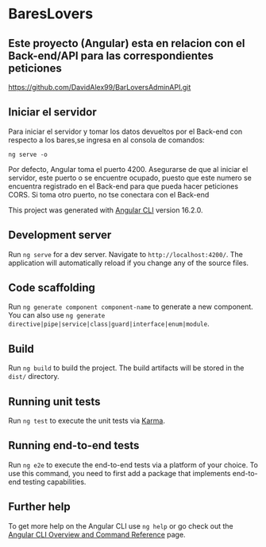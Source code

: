# BaresLovers

## Este proyecto (Angular) esta en relacion con el Back-end/API para las correspondientes peticiones
https://github.com/DavidAlex99/BarLoversAdminAPI.git

## Iniciar el servidor
Para iniciar el servidor y tomar los datos devueltos por el Back-end con respecto a los bares,se ingresa en al consola de comandos:
```
ng serve -o
```

Por defecto, Angular toma el puerto 4200.
Asegurarse de que al iniciar  el servidor, este puerto o se encuentre ocupado, puesto que este numero se encuentra registrado en el Back-end para que pueda hacer peticiones CORS.
Si toma otro puerto, no tse conectara con el Back-end

This project was generated with [Angular CLI](https://github.com/angular/angular-cli) version 16.2.0.

## Development server

Run `ng serve` for a dev server. Navigate to `http://localhost:4200/`. The application will automatically reload if you change any of the source files.

## Code scaffolding

Run `ng generate component component-name` to generate a new component. You can also use `ng generate directive|pipe|service|class|guard|interface|enum|module`.

## Build

Run `ng build` to build the project. The build artifacts will be stored in the `dist/` directory.

## Running unit tests

Run `ng test` to execute the unit tests via [Karma](https://karma-runner.github.io).

## Running end-to-end tests

Run `ng e2e` to execute the end-to-end tests via a platform of your choice. To use this command, you need to first add a package that implements end-to-end testing capabilities.

## Further help

To get more help on the Angular CLI use `ng help` or go check out the [Angular CLI Overview and Command Reference](https://angular.io/cli) page.
